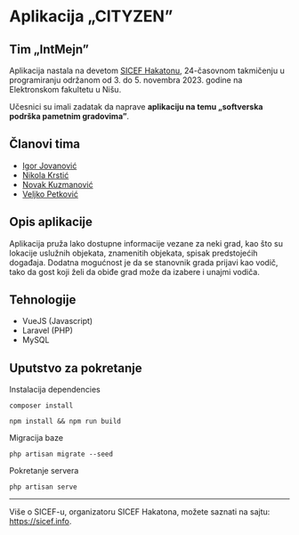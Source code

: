 # Aplikacija „CITYZEN”

## Tim „IntMejn”

Aplikacija nastala na devetom [SICEF Hakatonu](https://hakaton.sicef.info/), 24-časovnom takmičenju u programiranju održanom od 3. do 5. novembra 2023. godine na Elektronskom fakultetu u Nišu.

Učesnici su imali zadatak da naprave **aplikaciju na temu „softverska podrška pametnim gradovima”**.

## Članovi tima

- [Igor Jovanović](https://github.com/ig0r2)
- [Nikola Krstić](https://github.com/nikrstic)
- [Novak Kuzmanović](https://github.com/novaKuzma)
- [Veljko Petković](https://github.com/veljko2404)

## Opis aplikacije

Aplikacija pruža lako dostupne informacije vezane za neki grad, kao što su lokacije uslužnih objekata, znamenitih objekata, spisak predstojećih događaja.
Dodatna mogućnost je da se stanovnik grada prijavi kao vodič, tako da gost koji želi da obiđe grad može da izabere i unajmi vodiča.

## Tehnologije
- VueJS (Javascript)
- Laravel (PHP)
- MySQL

## Uputstvo za pokretanje

Instalacija dependencies
```
composer install
```
```
npm install && npm run build
```
Migracija baze
```
php artisan migrate --seed
```
Pokretanje servera
```
php artisan serve
```

----------
Više o SICEF-u, organizatoru SICEF Hakatona, možete saznati na sajtu: https://sicef.info. 
